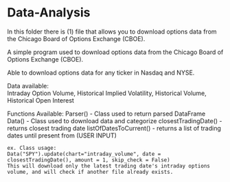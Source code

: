 # Data-Analysis

In this folder there is (1) file that allows you to download options data from the Chicago Board of Options Exchange (CBOE).

A simple program used to download options data from
the Chicago Board of Options Exchange (CBOE).

Able to download options data for any ticker in 
Nasdaq and NYSE.

Data available:   
Intraday Option Volume,
Historical Implied Volatility,
		    Historical Volume,
			  Historical Open Interest


 Functions Available:
  Parser() 		- Class used to return parsed DataFrame
	Data() 			- Class used to download data and categorize 
 	closestTradingDate() 	- returns closest trading date
	listOfDatesToCurrent() 	- returns a list of trading dates until present from (USER INPUT)

	ex. Class usage:
	Data("SPY").update(chart="intraday_volume", date = closestTradingDate(), amount = 1, skip_check = False)
	This will download only the latest trading date's intraday options volume, and will check if another file already exists.
